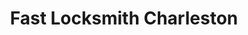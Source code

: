 ---
title: "Fast Locksmith Charleston"
url: /charleston/fast-locksmith-charleston/
shop: Schlüsseldienst
---